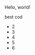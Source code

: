<html>
<head>
</head>
<body>
<p>Hello, world!</p>
<div>
best cod
</div>
<ul>
		<li>2</li>
		<li>3</li>
		<li>4</li>
		<li>5</li>
		<li>6</li>
	</ul>
</body>
</html>
